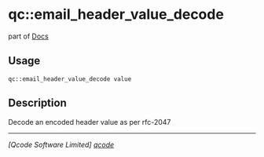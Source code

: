 qc::email_header_value_decode
=============================

part of [Docs](../index.md)

Usage
-----
`qc::email_header_value_decode value`

Description
-----------
Decode an encoded header value as per rfc-2047

----------------------------------
*[Qcode Software Limited] [qcode]*

[qcode]: http://www.qcode.co.uk "Qcode Software"